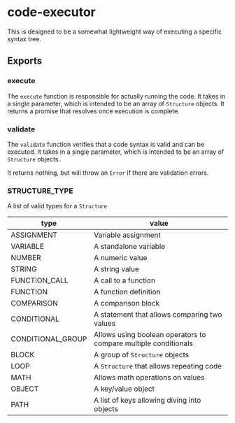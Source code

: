 # code-executor

This is designed to be a somewhat lightweight way of executing a specific syntax tree. 

## Exports

### execute

The `execute` function is responsible for actually running the code. It takes in a single parameter, which is intended to be an array of `Structure` objects. It returns a promise that resolves once execution is complete.

### validate

The `validate` function verifies that a code syntax is valid and can be executed. It takes in a single parameter, which is intended to be an array of `Structure` objects.

It returns nothing, but will throw an `Error` if there are validation errors.

### STRUCTURE_TYPE

A list of valid types for a `Structure`

| type | value |
| -- | -- |
| ASSIGNMENT | Variable assignment |
| VARIABLE | A standalone variable |
| NUMBER | A numeric value |
| STRING | A string value |
| FUNCTION_CALL | A call to a function |
| FUNCTION | A function definition |
| COMPARISON | A comparison block |
| CONDITIONAL | A statement that allows comparing two values |
| CONDITIONAL_GROUP | Allows using boolean operators to compare multiple conditionals |
| BLOCK | A group of `Structure` objects |
| LOOP | A `Structure` that allows repeating code |
| MATH | Allows math operations on values |
| OBJECT | A key/value object |
| PATH | A list of keys allowing diving into objects |